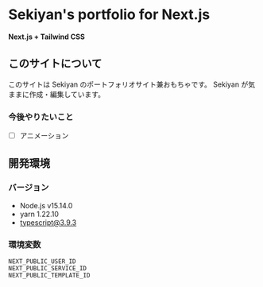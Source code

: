 # Sekiyan's portfolio for Next.js
**Next.js + Tailwind CSS**

## このサイトについて
このサイトは Sekiyan のポートフォリオサイト兼おもちゃです。
Sekiyan が気ままに作成・編集しています。

### 今後やりたいこと
- [ ] アニメーション

## 開発環境
### バージョン
- Node.js v15.14.0
- yarn 1.22.10
- typescript@3.9.3

### 環境変数
```
NEXT_PUBLIC_USER_ID
NEXT_PUBLIC_SERVICE_ID
NEXT_PUBLIC_TEMPLATE_ID
```
